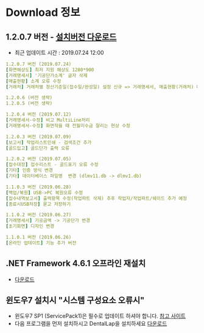 # Download 정보

## 1.2.0.7 버전 - [설치버전 다운로드](support/update/download/DentalLab_install_1.2.0.7.zip)

* 최근 업데이트 시간 : 2019.07.24 12:00
```yml
1.2.0.7 버전 (2019.07.24)
[화면해상도] 최저 지원 해상도 1280*900
[거래명세서] '기공단가소계' 글자 삭제
[매출현황] 소계 오류 수정
[거래처] 거래처별 정산기준일(접수일/완성일) 설정 신규 => 거래명세서, 매출현황(거래처) 메뉴에 영향

1.2.0.6 (버전 생략)
1.2.0.5 (버전 생략)

1.2.0.4 버전 (2019.07.12)
[거래명세서-수정] 비고 MultiLine처리
[거래명세서-수정] 화면작을 때 전월미수금 잘리는 현상 수정

1.2.0.3 버전 (2019.07.09)
[보고서] 작업리스트인쇄 - 검색조건 추가
[골드입고] 골드단가 출력 오류

1.2.0.2 버전 (2019.07.05)
[접수대장] 접수리스트 - 골드표기 오류 수정
[기타] 인증 방식 변경
[기타] 데이터베이스 파일명  변경 (dlmv11.db -> dlmv1.db)

1.1.0.3 버전 (2019.06.28)
[백업/복원] USB->PC 복원오류 수정
[접수내역보고서] 출력항목 수정(작업파트 삭제) 추후 작업자/작업파트/쉐이드 추가 예정
[종료시USB저장] 묻고 저장하기

1.1.0.2 버전 (2019.06.27)
[거래명세서] 기공금액 -> 기공단가 변경
[초기화면] 디자인 변경

1.1.0.1 버전 (2019.06.26)
[온라인 업데이트] 기능 추가 버전

```

## .NET Framework 4.6.1 오프라인 재설치
* [다운로드](http://go.microsoft.com/fwlink/?LinkId=671728)

## 윈도우7 설치시 "시스템 구성요소 오류시"
* 윈도우7 SP1 (ServicePack1)은 필수로 업데이트 하셔야 합니다.
  [참고 사이트](https://support.microsoft.com/ko-kr/help/15090/windows-7-install-service-pack-1-sp1)
* 다음 프로그램을 먼저 설치하시고 DentalLap을 설치하세요
  [다운로드](support/update/download/NDP461-KB3102436-x86-x64-AllOS-ENU.zip)